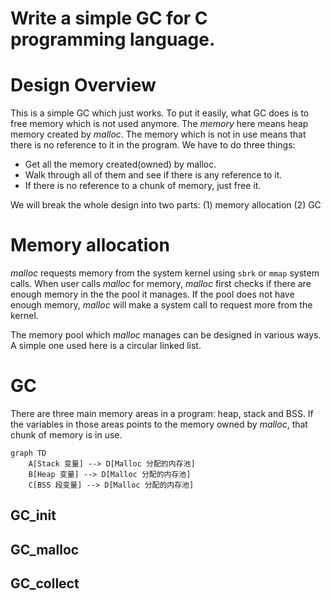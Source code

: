 Write a simple GC for C programming language.
======

# Design Overview
This is a simple GC which just works. To put it easily, what GC does is to free 
memory which is not used anymore. The _memory_ here means heap memory created by
_malloc_. The memory which is not in use means that there is no reference to it
in the program. We have to do three things:

- Get all the memory created(owned) by malloc.
- Walk through all of them and see if there is any reference to it.
- If there is no reference to a chunk of memory, just free it.

We will break the whole design into two parts: (1) memory allocation (2) GC

# Memory allocation
_malloc_ requests memory from the system kernel using `sbrk` or `mmap` system calls.
When user calls _malloc_ for memory, _malloc_ first checks if there are enough memory
in the the pool it manages. If the pool does not have enough memory, _malloc_ will 
make a system call to request more from the kernel.

The memory pool which _malloc_ manages can be designed in various ways. A simple one
used here is a circular linked list.

# GC
There are three main memory areas in a program: heap, stack and BSS. If the variables
in those areas points to the memory owned by _malloc_, that chunk of memory is in use.

```mermaid
graph TD
    A[Stack 变量] --> D[Malloc 分配的内存池]
    B[Heap 变量] --> D[Malloc 分配的内存池]
    C[BSS 段变量] --> D[Malloc 分配的内存池]

```

## GC_init

## GC_malloc

## GC_collect
